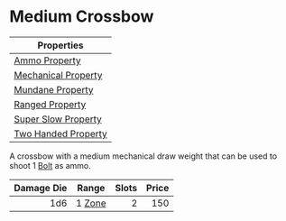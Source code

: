 # Medium Crossbow

| Properties                                                                  |
| --------------------------------------------------------------------------- |
| [Ammo Property](../../Weapon%20Properties/Ammo%20Property.md)               |
| [Mechanical Property](../../Weapon%20Properties/Mechanical%20Property.md)   |
| [Mundane Property](../../Material%20Properties/Mundane%20Property.md)       |
| [Ranged Property](../../Weapon%20Properties/Ranged%20Property.md)           |
| [Super Slow Property](../../Weapon%20Properties/Super%20Slow%20Property.md)               |
| [Two Handed Property](../../Weapon%20Properties/Two%20Handed%20Property.md) |

A crossbow with a medium mechanical draw weight that can be used to shoot 1 [Bolt](../Ammo/Bolt.md) as ammo.

| Damage Die | Range                                                          | Slots | Price |
| ---------: | -------------------------------------------------------------- | ----: | ----: |
|        1d6 | 1 [Zone](../../../Game%20Procedures/Core%20Procedures/Zone.md) |     2 |   150 |
